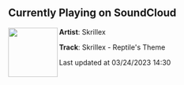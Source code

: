 ## Currently Playing on SoundCloud

[<img align="left" width="100" src="https://i1.sndcdn.com/artworks-5rduM5SkBECx3rU1-aNEVTQ-t500x500.jpg">](https://soundcloud.com/skrillex/skrillex-reptiles-theme)

**Artist**: Skrillex 

**Track**: Skrillex - Reptile's Theme

Last updated at 03/24/2023 14:30
